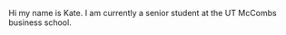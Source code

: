 Hi my name is Kate. I am currently a senior student at the UT McCombs business school. 
<!---
Kat-Wang/Kat-Wang is a ✨ special ✨ repository because its `README.md` (this file) appears on your GitHub profile.
You can click the Preview link to take a look at your changes.
--->
